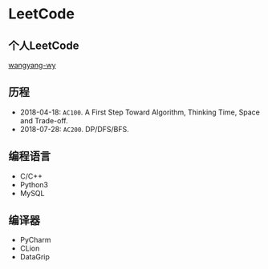 # LeetCode

## 个人LeetCode

[wangyang-wy](https://leetcode.com/wangyang-wy/)

## 历程

- 2018-04-18: `AC100`. A First Step Toward Algorithm, Thinking Time, Space and Trade-off.
- 2018-07-28: `AC200`. DP/DFS/BFS.

## 编程语言

- C/C++
- Python3
- MySQL

## 编译器

- PyCharm
- CLion
- DataGrip
